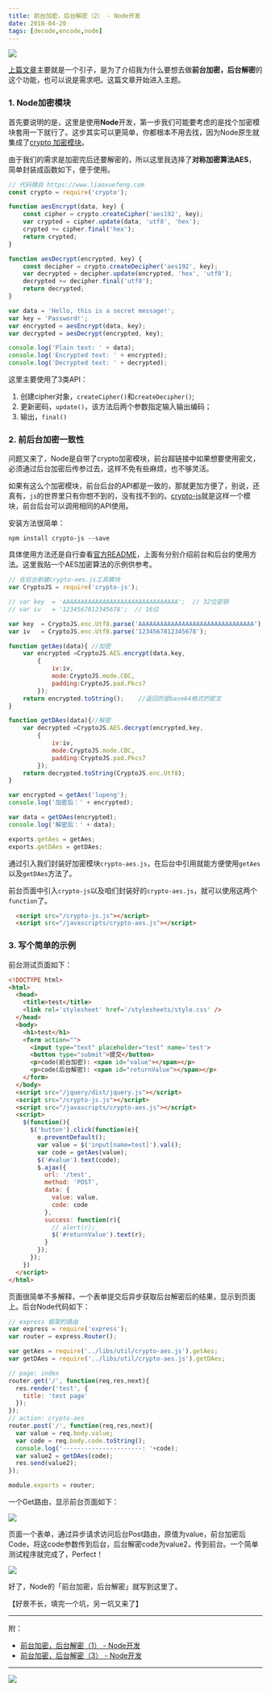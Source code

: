 ```yaml
---
title: 前台加密，后台解密（2） - Node开发
date: 2018-04-20
tags: [decode,encode,node]
---
```


![](/image/500474582_wx.jpg)

[上篇文章](https://pengloo53.bitcron.com/post/tech/2018-04-19-encode-url1)主要就是一个引子，是为了介绍我为什么要想去做**前台加密，后台解密**的这个功能，也可以说是需求吧。这篇文章开始进入主题。

### 1. Node加密模块
首先要说明的是，这里是使用**Node**开发，第一步我们可能要考虑的是找个加密模块套用一下就行了。这步其实可以更简单，你都根本不用去找，因为Node原生就集成了[crypto 加密模块](http://nodejs.cn/api/crypto.html)。

由于我们的需求是加密完后还要解密的，所以这里我选择了**对称加密算法AES**，简单封装成函数如下，便于使用。

```javascript
// 代码摘自 https://www.liaoxuefeng.com
const crypto = require('crypto');

function aesEncrypt(data, key) {
    const cipher = crypto.createCipher('aes192', key);
    var crypted = cipher.update(data, 'utf8', 'hex');
    crypted += cipher.final('hex');
    return crypted;
}

function aesDecrypt(encrypted, key) {
    const decipher = crypto.createDecipher('aes192', key);
    var decrypted = decipher.update(encrypted, 'hex', 'utf8');
    decrypted += decipher.final('utf8');
    return decrypted;
}

var data = 'Hello, this is a secret message!';
var key = 'Password!';
var encrypted = aesEncrypt(data, key);
var decrypted = aesDecrypt(encrypted, key);

console.log('Plain text: ' + data);
console.log('Encrypted text: ' + encrypted);
console.log('Decrypted text: ' + decrypted);
```

这里主要使用了3类API：
1. 创建cipher对象，`createCipher()`和`createDecipher()`;
2. 更新密码，`update()`，该方法后两个参数指定输入输出编码；
3. 输出，`final()`

### 2. 前后台加密一致性
问题又来了，Node是自带了crypto加密模块，前台超链接中如果想要使用密文，必须通过后台加密后传参过去，这样不免有些麻烦，也不够灵活。

如果有这么个加密模块，前台后台的API都是一致的，那就更加方便了，别说，还真有，`js`的世界里只有你想不到的，没有找不到的。[crypto-js](https://www.npmjs.com/package/crypto-js)就是这样一个模块，前台后台可以调用相同的API使用。

安装方法很简单：

```
npm install crypto-js --save
```

具体使用方法还是自行查看[官方README](https://www.npmjs.com/package/crypto-js)，上面有分别介绍前台和后台的使用方法。这里我贴一个AES加密算法的示例供参考。

```js
// 在后台新建crypto-aes.js工具模块
var CryptoJS = require('crypto-js');

// var key  = 'AAAAAAAAAAAAAAAAAAAAAAAAAAAAAAAA';  // 32位密钥
// var iv   = '1234567812345678';  // 16位

var key  = CryptoJS.enc.Utf8.parse('AAAAAAAAAAAAAAAAAAAAAAAAAAAAAAAA');
var iv   = CryptoJS.enc.Utf8.parse('1234567812345678');

function getAes(data){ //加密
    var encrypted =CryptoJS.AES.encrypt(data,key,
        {
            iv:iv,
            mode:CryptoJS.mode.CBC,
            padding:CryptoJS.pad.Pkcs7
        });
    return encrypted.toString();    //返回的是base64格式的密文
}

function getDAes(data){//解密
    var decrypted =CryptoJS.AES.decrypt(encrypted,key,
        {
            iv:iv,
            mode:CryptoJS.mode.CBC,
            padding:CryptoJS.pad.Pkcs7
        });
    return decrypted.toString(CryptoJS.enc.Utf8);    
}

var encrypted = getAes('lupeng');
console.log('加密后：' + encrypted);

var data = getDAes(encrypted);
console.log('解密后：' + data);

exports.getAes = getAes;
exports.getDAes = getDAes;
```

通过引入我们封装好加密模块`crypto-aes.js`，在后台中引用就能方便使用`getAes`以及`getDAes`方法了。

前台页面中引入`crypto-js`以及咱们封装好的`crypto-aes.js`，就可以使用这两个`function`了。

```html
  <script src="/crypto-js.js"></script>
  <script src="/javascripts/crypto-aes.js"></script>
```

### 3. 写个简单的示例
前台测试页面如下：

```html
<!DOCTYPE html>
<html>
  <head>
    <title>test</title>
    <link rel='stylesheet' href='/stylesheets/style.css' />
  </head>
  <body>
    <h1>test</h1>
    <form action="">
      <input type="text" placeholder="test" name='test'>
      <button type="submit">提交</button>
      <p>code(前台加密): <span id="value"></span></p>
      <p>code(后台解密): <span id="returnValue"></span></p>
    </form>
  </body>
  <script src="/jquery/dist/jquery.js"></script>
  <script src="/crypto-js.js"></script>
  <script src="/javascripts/crypto-aes.js"></script>
  <script>
    $(function(){
      $('button').click(function(e){
        e.preventDefault();
        var value = $('input[name=test]').val(); 
        var code = getAes(value);
        $('#value').text(code);
        $.ajax({
          url: '/test',
          method: 'POST',
          data: {
            value: value,
            code: code
          },
          success: function(r){
            // alert(r);
            $('#returnValue').text(r);
          }
        });
      });
    })
  </script>
</html>
```

页面很简单不多解释，一个表单提交后异步获取后台解密后的结果，显示到页面上。后台Node代码如下：

```js
// express 框架的路由
var express = require('express');
var router = express.Router();

var getAes = require('../libs/util/crypto-aes.js').getAes;
var getDAes = require('../libs/util/crypto-aes.js').getDAes;

// page: index
router.get('/', function(req,res,next){
  res.render('test', {
    title: 'test page'
  });
});
// action: crypto-aes
router.post('/', function(req,res,next){
  var value = req.body.value;
  var code = req.body.code.toString();
  console.log('----------------------: '+code);
  var value2 = getDAes(code);
  res.send(value2);
});

module.exports = router;
```

一个Get路由，显示前台页面如下：

![](/image/tech/2018-05-03-16-01-42.jpg)

页面一个表单，通过异步请求访问后台Post路由，原值为value，前台加密后Code，将这code参数传到后台，后台解密code为value2，传到前台。一个简单测试程序就完成了，Perfect！

![](/image/tech/2018-05-03-16-05-10.jpg)

好了，Node的「前台加密，后台解密」就写到这里了。

【好景不长，填完一个坑，另一坑又来了】

---
附：  
- [前台加密，后台解密（1） - Node开发](https://pengloo53.bitcron.com/post/tech/2018-04-19-encode-url1)
- [前台加密，后台解密（3） - Node开发](https://pengloo53.bitcron.com/post/tech/2018-04-21-encode-url3)

- - -
![](/image/weixin.jpg)